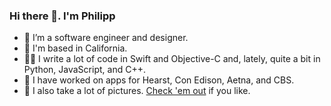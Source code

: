 ### Hi there 👋. I'm Philipp

- 🔭 I’m a software engineer and designer.
- 📍 I'm based in California.
- 👨‍💻 I write a lot of code in Swift and Objective-C and, lately, quite a bit in Python, JavaScript, and C++.
- 📱 I have worked on apps for Hearst, Con Edison, Aetna, and CBS.
- 📸 I also take a lot of pictures. [Check 'em out](https://philipp.gallery) if you like.

<!--
**pkuecuekyan/pkuecuekyan** is a ✨ _special_ ✨ repository because its `README.md` (this file) appears on your GitHub profile.

-->

